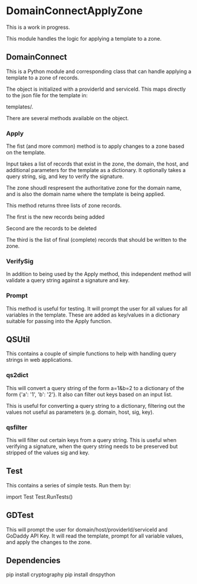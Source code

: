 # DomainConnectApplyZone

This is a work in progress. 

This module handles the logic for applying a template to a zone.

## DomainConnect

This is a Python module and corresponding class that can handle applying a
template to a zone of records.

The object is initialized with a providerId and serviceId. This maps
directly to the json file for the template in:

templates/<providerId>.<serviceId>

There are several methods available on the object.

### Apply

The fist (and more common) method is to apply changes to a zone based on the
template.  

Input takes a list of records that exist in the zone, the domain, the host, and
additional parameters for the template as a dictionary. It optionally takes a
query string, sig, and key to verify the signature.

The zone shoudl respresent the authoritative zone for the domain name, and is
also the domain name where the template is being applied.

This method returns three lists of zone records.

The first is the new records being added

Second are the records to be deleted

The third is the list of final (complete) records that should be written to the zone.

### VerifySig

In addition to being used by the Apply method, this independent method will
validate a query string against a signature and key.

### Prompt

This method is useful for testing. It will prompt the user for all values for all
variables in the template. These are added as key/values in a dictionary
suitable for passing into the Apply function.

## QSUtil

This contains a couple of simple functions to help with handling query strings in web
applications.

### qs2dict

This will convert a query string of the form a=1&b=2 to a dictionary of the form
{'a': '1', 'b': '2'}. It also can filter out keys based on an input list.

This is useful for converting a query string to a dictionary, filtering out the
values not useful as parameters (e.g. domain, host, sig, key).

### qsfilter

This will filter out certain keys from a query string. This is useful when verifying a signature,
when the query string needs to be preserved but stripped of the values sig and key.

## Test

This contains a series of simple tests.  Run them by:

import Test
Test.RunTests()

## GDTest

This will prompt the user for domain/host/providerId/serviceId and GoDaddy API Key. It will
read the template, prompt for all variable values, and apply the changes to the zone.

## Dependencies

pip install cryptography
pip install dnspython